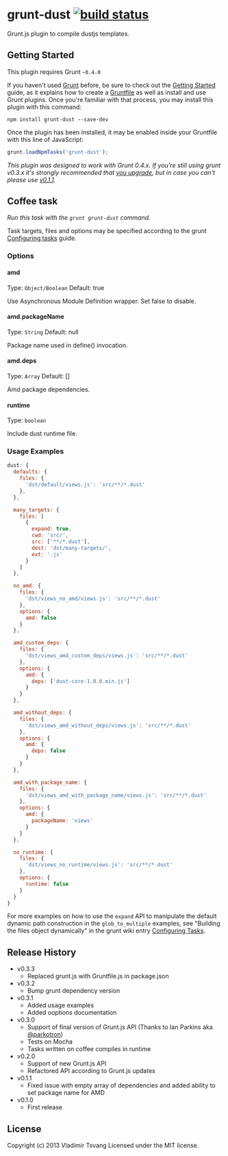 # grunt-dust [![build status](https://secure.travis-ci.org/vtsvang/grunt-dust.png)](http://travis-ci.org/vtsvang/grunt-dust)

Grunt.js plugin to compile dustjs templates.

## Getting Started
This plugin requires Grunt `~0.4.0`

If you haven't used [Grunt](http://gruntjs.com/) before, be sure to check out the [Getting Started](http://gruntjs.com/getting-started) guide, as it explains how to create a [Gruntfile](http://gruntjs.com/sample-gruntfile) as well as install and use Grunt plugins. Once you're familiar with that process, you may install this plugin with this command:

```shell
npm install grunt-dust --save-dev
```

Once the plugin has been installed, it may be enabled inside your Gruntfile with this line of JavaScript:

```js
grunt.loadNpmTasks('grunt-dust');
```

*This plugin was designed to work with Grunt 0.4.x. If you're still using grunt v0.3.x it's strongly recommended that [you upgrade](http://gruntjs.com/upgrading-from-0.3-to-0.4), but in case you can't please use [v0.1.1](https://github.com/vtsvang/grunt-dust/tree/v0.1.0).*



## Coffee task
_Run this task with the `grunt grunt-dust` command._

Task targets, files and options may be specified according to the grunt [Configuring tasks](http://gruntjs.com/configuring-tasks) guide.
### Options

#### amd
Type: `Object/Boolean`
Default: true

Use Asynchronous Module Definition wrapper.
Set false to disable.

#### amd.packageName
Type: `String`
Default: null

Package name used in define() invocation.

#### amd.deps
Type: `Array`
Default: []

Amd package dependencies.

#### runtime
Type: `boolean`

Include dust runtime file.

### Usage Examples

```js
dust: {
  defaults: {
    files: {
      'dst/default/views.js': 'src/**/*.dust'
    },
  },

  many_targets: {
    files: [
      {
        expand: true,
        cwd: 'src/',
        src: ['**/*.dust'],
        dest: 'dst/many-targets/',
        ext: '.js'
      }
    ]
  },

  no_amd: {
    files: {
      'dst/views_no_amd/views.js': 'src/**/*.dust'
    },
    options: {
      amd: false
    }
  },

  amd_custom_deps: {
    files: {
      'dst/views_amd_custom_deps/views.js': 'src/**/*.dust'
    },
    options: {
      amd: {
        deps: ['dust-core-1.0.0.min.js']
      }
    }
  },

  amd_without_deps: {
    files: {
      'dst/views_amd_without_deps/views.js': 'src/**/*.dust'
    },
    options: {
      amd: {
        deps: false
      }
    }
  },

  amd_with_package_name: {
    files: {
      'dst/views_amd_with_package_name/views.js': 'src/**/*.dust'
    },
    options: {
      amd: {
        packageName: 'views'
      }
    }
  },

  no_runtime: {
    files: {
      'dst/views_no_runtime/views.js': 'src/**/*.dust'
    },
    options: {
      runtime: false
    }
  }
}
```

For more examples on how to use the `expand` API to manipulate the default dynamic path construction in the `glob_to_multiple` examples, see "Building the files object dynamically" in the grunt wiki entry [Configuring Tasks](http://gruntjs.com/configuring-tasks).

## Release History
* v0.3.3
  - Replaced grunt.js with Gruntfile.js in package.json
* v0.3.2
  - Bump grunt dependency version
* v0.3.1
  - Added usage examples
  - Added ooptions documentation
* v0.3.0
  - Support of final version of Grunt.js API (Thanks to Ian Parkins aka [@parkotron](https://github.com/parkotron))
  - Tests on Mocha
  - Tasks written on coffee compiles in runtime
* v0.2.0
	- Support of new Grunt.js API
	- Refactored API according to Grunt.js updates
* v0.1.1
	- Fixed issue with empty array of dependencies and added ability to set package name for AMD
* v0.1.0
	- First release

## License
Copyright (c) 2013 Vladimir Tsvang
Licensed under the MIT license.
